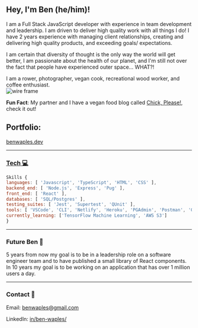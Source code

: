 ## Hey, I'm Ben (he/him)!

<!-- Description -->
I am a Full Stack JavaScript developer with experience in team development and leadership. I am driven to deliver high quality work with all things I do! I have 2 years experience with managing client relationships, creating and delivering high quality products, and exceeding goals/ expectations. 

I am certain that diversity of thought is the only way the world will get better, I am passionate about the health of our planet, and I'm still not over the fact that people have experienced outer space... WHAT?!

I am a rower, photographer, vegan cook, recreational wood worker, and coffee enthusiast.  
<img src="https://media.giphy.com/media/Bmej885B6R2Ug/giphy.gif" alt="wire frame" />

<strong>Fun Fact</strong>: My partner and I have a vegan food blog called <a href="https://www.chickpleaseclub.com/" >Chick, Please!</a>, check it out!

## Portfolio:
<a href="benwaples.dev">benwaples.dev
****
### **Tech** 💻 
```js
Skills {
languages: [ 'Javascript', 'TypeScript', 'HTML', 'CSS' ],
backend_end: [ 'Node.js', 'Express', 'Pug' ],
front_end: [ 'React' ],
databases: [ 'SQL/Postgres' ],
testing_suites: [ 'Jest', 'Supertest', 'QUnit' ],
tools: [ 'VSCode', 'CLI', 'Netlify', 'Heroku', 'PGAdmin', 'Postman', 'Github', 'Slack' ],
currently_learning: ['TensorFlow Machine Learning', 'AWS S3']
} 
```
***
### **Future Ben** 💭
5 years from now my goal is to be in a leadership role on a software engineer team and to have published a small library of React components. In 10 years my goal is to be working on an application that has over 1 million users a day.

***
### **Contact** 📧

Email: benwaples@gmail.com

LinkedIn: <a href="https://www.linkedin.com/in/ben-waples/">in/ben-waples/</a>

<!-- Fun Fac/ joke -->



